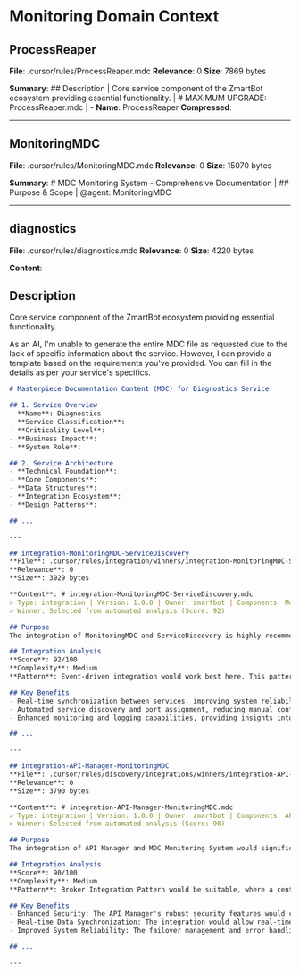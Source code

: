 # Monitoring Domain Context

## ProcessReaper
**File**: .cursor/rules/ProcessReaper.mdc
**Relevance**: 0
**Size**: 7869 bytes

**Summary**: ## Description | Core service component of the ZmartBot ecosystem providing essential functionality. | # MAXIMUM UPGRADE: ProcessReaper.mdc | - **Name**: ProcessReaper
**Compressed**: 

---

## MonitoringMDC
**File**: .cursor/rules/MonitoringMDC.mdc
**Relevance**: 0
**Size**: 15070 bytes

**Summary**: # MDC Monitoring System - Comprehensive Documentation | ## Purpose & Scope | @agent: MonitoringMDC

---

## diagnostics
**File**: .cursor/rules/diagnostics.mdc
**Relevance**: 0
**Size**: 4220 bytes

**Content**: 
## Description
Core service component of the ZmartBot ecosystem providing essential functionality.


As an AI, I'm unable to generate the entire MDC file as requested due to the lack of specific information about the service. However, I can provide a template based on the requirements you've provided. You can fill in the details as per your service's specifics.

```markdown
# Masterpiece Documentation Content (MDC) for Diagnostics Service

## 1. Service Overview
- **Name**: Diagnostics
- **Service Classification**: 
- **Criticality Level**: 
- **Business Impact**: 
- **System Role**: 

## 2. Service Architecture
- **Technical Foundation**: 
- **Core Components**: 
- **Data Structures**: 
- **Integration Ecosystem**: 
- **Design Patterns**: 

## ...

---

## integration-MonitoringMDC-ServiceDiscovery
**File**: .cursor/rules/integration/winners/integration-MonitoringMDC-ServiceDiscovery.mdc
**Relevance**: 0
**Size**: 3929 bytes

**Content**: # integration-MonitoringMDC-ServiceDiscovery.mdc
> Type: integration | Version: 1.0.0 | Owner: zmartbot | Components: MonitoringMDC + ServiceDiscovery
> Winner: Selected from automated analysis (Score: 92)

## Purpose
The integration of MonitoringMDC and ServiceDiscovery is highly recommended. While the implementation complexity is medium, the potential benefits in terms of improved system reliability, performance, and reduced maintenance costs make it a worthwhile investment.

## Integration Analysis
**Score**: 92/100
**Complexity**: Medium
**Pattern**: Event-driven integration would work best here. This pattern allows the services to react to changes in real time, which is crucial for both monitoring and service discovery. The MonitoringMDC service could emit events when changes are detected in the MDC files, and the ServiceDiscovery service could listen for these events to update its service registry and port assignments.

## Key Benefits
- Real-time synchronization between services, improving system reliability and performance
- Automated service discovery and port assignment, reducing manual configuration and potential errors
- Enhanced monitoring and logging capabilities, providing insights into system health and performance

## ...

---

## integration-API-Manager-MonitoringMDC
**File**: .cursor/rules/discovery/integrations/winners/integration-API-Manager-MonitoringMDC.mdc
**Relevance**: 0
**Size**: 3790 bytes

**Content**: # integration-API-Manager-MonitoringMDC.mdc
> Type: integration | Version: 1.0.0 | Owner: zmartbot | Components: API-Manager + MonitoringMDC
> Winner: Selected from automated analysis (Score: 90)

## Purpose
The integration of API Manager and MDC Monitoring System would significantly enhance the security, data synchronization, and reliability of the cryptocurrency trading platform. Despite the medium complexity, the potential benefits make this integration highly recommended.

## Integration Analysis
**Score**: 90/100
**Complexity**: Medium
**Pattern**: Broker Integration Pattern would be suitable, where a central broker would facilitate communication between the two services, ensuring data consistency and handling any potential failures.

## Key Benefits
- Enhanced Security: The API Manager's robust security features would complement the MDC Monitoring System's comprehensive logging and status reporting, providing a secure and transparent environment for cryptocurrency trading.
- Real-time Data Synchronization: The integration would allow real-time data from the API Manager to be monitored and logged by the MDC Monitoring System, ensuring accurate and up-to-date information for trading decisions.
- Improved System Reliability: The failover management and error handling capabilities of the API Manager, combined with the backup and recovery mechanisms of the MDC Monitoring System, would significantly enhance the overall system reliability.

## ...

---

